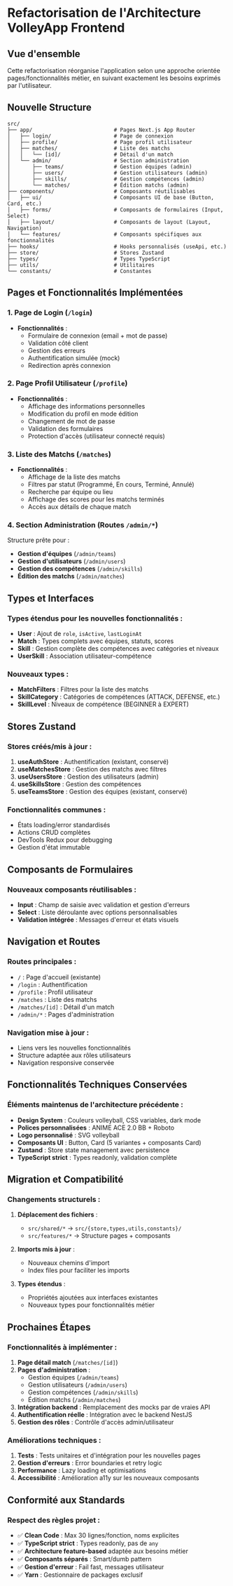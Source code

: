 # Refactorisation de l'Architecture VolleyApp Frontend

## Vue d'ensemble
Cette refactorisation réorganise l'application selon une approche orientée pages/fonctionnalités métier, en suivant exactement les besoins exprimés par l'utilisateur.

## Nouvelle Structure

```
src/
├── app/                          # Pages Next.js App Router
│   ├── login/                    # Page de connexion
│   ├── profile/                  # Page profil utilisateur
│   ├── matches/                  # Liste des matchs
│   │   └── [id]/                 # Détail d'un match
│   └── admin/                    # Section administration
│       ├── teams/                # Gestion équipes (admin)
│       ├── users/                # Gestion utilisateurs (admin)
│       ├── skills/               # Gestion compétences (admin)
│       └── matches/              # Édition matchs (admin)
├── components/                   # Composants réutilisables
│   ├── ui/                       # Composants UI de base (Button, Card, etc.)
│   ├── forms/                    # Composants de formulaires (Input, Select)
│   ├── layout/                   # Composants de layout (Layout, Navigation)
│   └── features/                 # Composants spécifiques aux fonctionnalités
├── hooks/                        # Hooks personnalisés (useApi, etc.)
├── store/                        # Stores Zustand
├── types/                        # Types TypeScript
├── utils/                        # Utilitaires
└── constants/                    # Constantes
```

## Pages et Fonctionnalités Implémentées

### 1. Page de Login (`/login`)
- **Fonctionnalités** :
  - Formulaire de connexion (email + mot de passe)
  - Validation côté client
  - Gestion des erreurs
  - Authentification simulée (mock)
  - Redirection après connexion

### 2. Page Profil Utilisateur (`/profile`)
- **Fonctionnalités** :
  - Affichage des informations personnelles
  - Modification du profil en mode édition
  - Changement de mot de passe
  - Validation des formulaires
  - Protection d'accès (utilisateur connecté requis)

### 3. Liste des Matchs (`/matches`)
- **Fonctionnalités** :
  - Affichage de la liste des matchs
  - Filtres par statut (Programmé, En cours, Terminé, Annulé)
  - Recherche par équipe ou lieu
  - Affichage des scores pour les matchs terminés
  - Accès aux détails de chaque match

### 4. Section Administration (Routes `/admin/*`)
Structure prête pour :
- **Gestion d'équipes** (`/admin/teams`)
- **Gestion d'utilisateurs** (`/admin/users`)
- **Gestion des compétences** (`/admin/skills`)
- **Édition des matchs** (`/admin/matches`)

## Types et Interfaces

### Types étendus pour les nouvelles fonctionnalités :
- **User** : Ajout de `role`, `isActive`, `lastLoginAt`
- **Match** : Types complets avec équipes, statuts, scores
- **Skill** : Gestion complète des compétences avec catégories et niveaux
- **UserSkill** : Association utilisateur-compétence

### Nouveaux types :
- **MatchFilters** : Filtres pour la liste des matchs
- **SkillCategory** : Catégories de compétences (ATTACK, DEFENSE, etc.)
- **SkillLevel** : Niveaux de compétence (BEGINNER à EXPERT)

## Stores Zustand

### Stores créés/mis à jour :
1. **useAuthStore** : Authentification (existant, conservé)
2. **useMatchesStore** : Gestion des matchs avec filtres
3. **useUsersStore** : Gestion des utilisateurs (admin)
4. **useSkillsStore** : Gestion des compétences
5. **useTeamsStore** : Gestion des équipes (existant, conservé)

### Fonctionnalités communes :
- États loading/error standardisés
- Actions CRUD complètes
- DevTools Redux pour debugging
- Gestion d'état immutable

## Composants de Formulaires

### Nouveaux composants réutilisables :
- **Input** : Champ de saisie avec validation et gestion d'erreurs
- **Select** : Liste déroulante avec options personnalisables
- **Validation intégrée** : Messages d'erreur et états visuels

## Navigation et Routes

### Routes principales :
- `/` : Page d'accueil (existante)
- `/login` : Authentification
- `/profile` : Profil utilisateur
- `/matches` : Liste des matchs
- `/matches/[id]` : Détail d'un match
- `/admin/*` : Pages d'administration

### Navigation mise à jour :
- Liens vers les nouvelles fonctionnalités
- Structure adaptée aux rôles utilisateurs
- Navigation responsive conservée

## Fonctionnalités Techniques Conservées

### Éléments maintenus de l'architecture précédente :
- **Design System** : Couleurs volleyball, CSS variables, dark mode
- **Polices personnalisées** : ANIME ACE 2.0 BB + Roboto
- **Logo personnalisé** : SVG volleyball
- **Composants UI** : Button, Card (5 variantes + composants Card)
- **Zustand** : Store state management avec persistence
- **TypeScript strict** : Types readonly, validation complète

## Migration et Compatibilité

### Changements structurels :
1. **Déplacement des fichiers** : 
   - `src/shared/*` → `src/{store,types,utils,constants}/`
   - `src/features/*` → Structure pages + composants
   
2. **Imports mis à jour** :
   - Nouveaux chemins d'import
   - Index files pour faciliter les imports

3. **Types étendus** :
   - Propriétés ajoutées aux interfaces existantes
   - Nouveaux types pour fonctionnalités métier

## Prochaines Étapes

### Fonctionnalités à implémenter :
1. **Page détail match** (`/matches/[id]`)
2. **Pages d'administration** :
   - Gestion équipes (`/admin/teams`)
   - Gestion utilisateurs (`/admin/users`)
   - Gestion compétences (`/admin/skills`)
   - Édition matchs (`/admin/matches`)
3. **Intégration backend** : Remplacement des mocks par de vraies API
4. **Authentification réelle** : Intégration avec le backend NestJS
5. **Gestion des rôles** : Contrôle d'accès admin/utilisateur

### Améliorations techniques :
1. **Tests** : Tests unitaires et d'intégration pour les nouvelles pages
2. **Gestion d'erreurs** : Error boundaries et retry logic
3. **Performance** : Lazy loading et optimisations
4. **Accessibilité** : Amélioration a11y sur les nouveaux composants

## Conformité aux Standards

### Respect des règles projet :
- ✅ **Clean Code** : Max 30 lignes/fonction, noms explicites
- ✅ **TypeScript strict** : Types readonly, pas de `any`
- ✅ **Architecture feature-based** adaptée aux besoins métier
- ✅ **Composants séparés** : Smart/dumb pattern
- ✅ **Gestion d'erreur** : Fail fast, messages utilisateur
- ✅ **Yarn** : Gestionnaire de packages exclusif 